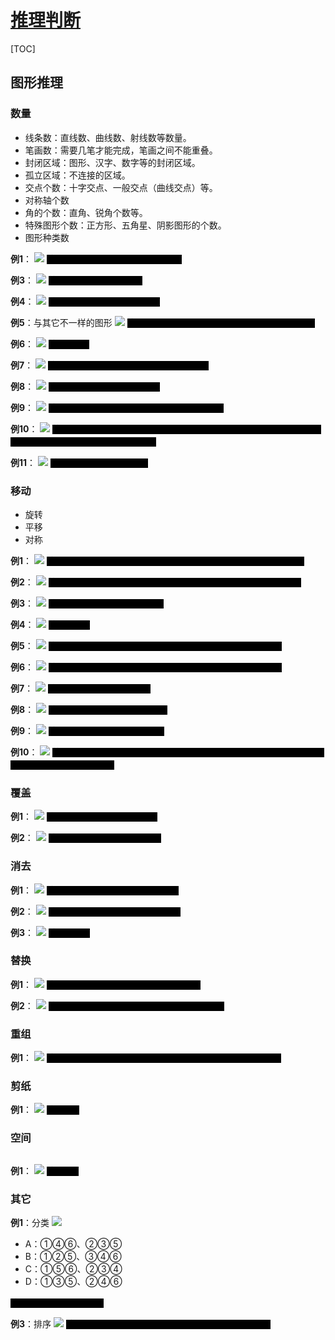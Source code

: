 <link rel="stylesheet" href="https://zhmhbest.gitee.io/hellomathematics/style/index.css">
<script src="https://zhmhbest.gitee.io/hellomathematics/style/index.js"></script>

# [推理判断](./index.html)

[TOC]

## 图形推理

### 数量

- 线条数：直线数、曲线数、射线数等数量。
- 笔画数：需要几笔才能完成，笔画之间不能重叠。
- 封闭区域：图形、汉字、数字等的封闭区域。
- 孤立区域：不连接的区域。
- 交点个数：十字交点、一般交点（曲线交点）等。
- 对称轴个数
- 角的个数：直角、锐角个数等。
- 特殊图形个数：正方形、五角星、阴影图形的个数。
- 图形种类数

**例1**：
<img style="max-width: 60%; max-height: 300px" src="images/graph/n-线条数1.png"/>
<span style="color:black; background-color: black; font-family: 宋体">答案：B；线条数，“3 7 4”、“3 8 5”</span>

**例3**：
<img style="max-width: 60%; max-height: 300px" src="images/graph/n-封闭区域1.png"/>
<span style="color:black; background-color: black; font-family: 宋体">答案：D；封闭区域递增</span>

**例4**：
<img style="max-width: 60%; max-height: 300px" src="images/graph/n-交点1.png"/>
<span style="color:black; background-color: black; font-family: 宋体">答案：C；每行交点数量相同</span>

**例5**：与其它不一样的图形
<img style="max-width: 60%; max-height: 300px" src="images/graph/n-种类1.png"/>
<span style="color:black; background-color: black; font-family: 宋体">答案：第4个；“其它均为3个三角形 + 1个四边形”</span>

**例6**：
<img style="max-width: 60%; max-height: 300px" src="images/graph/n-线条数2.png"/>
<span style="color:black; background-color: black; font-family: 宋体">答案：C；</span>

**例7**：
<img style="max-width: 60%; max-height: 300px" src="images/graph/n-阴影数1.png"/>
<span style="color:black; background-color: black; font-family: 宋体">答案：B；阴影数“0 1 2”、“1 2 3”、“2 3 4”</span>

**例8**：
<img style="max-width: 60%; max-height: 300px" src="images/graph/n-笔画1.png"/>
<span style="color:black; background-color: black; font-family: 宋体">答案：D；图例均为一笔图形</span>

**例9**：
<img style="max-width: 60%; max-height: 300px" src="images/graph/n-线条数3.png"/>
<span style="color:black; background-color: black; font-family: 宋体">答案：A；合集为“曲 半曲 直”，线条为“3 5 4”</span>

**例10**：
<img style="max-width: 60%; max-height: 300px" src="images/graph/n-黑球数1.png"/>
<span style="color:black; background-color: black; font-family: 宋体">答案：C；第2行有一个2组合球，第3行有一个3组合球；组合球算一个单位，数量为“7 8 9”、“6 7 8”、“5 6 7”</span>

**例11**：
<img style="max-width: 60%; max-height: 300px" src="images/graph/n-独立部分1.png"/>
<span style="color:black; background-color: black; font-family: 宋体">答案：A；独立部分递增”</span>

### 移动

- 旋转
- 平移
- 对称

**例1**：
<img style="max-width: 60%; max-height: 300px" src="images/graph/m-旋转1.png"/>
<span style="color:black; background-color: black; font-family: 宋体">答案：A；“2 = 1顺时针旋转90°后水平翻转”、“3 = 2顺时针旋转90°”</span>

**例2**：
<img style="max-width: 60%; max-height: 300px" src="images/graph/m-旋转2.png"/>
<span style="color:black; background-color: black; font-family: 宋体">答案：A；“三角每次顺时针选择一边”、“直角每次逆时针旋转90°”</span>

**例3**：
<img style="max-width: 60%; max-height: 300px" src="images/graph/m-旋转3.png"/>
<span style="color:black; background-color: black; font-family: 宋体">答案：D；每次逆时针旋转45°</span>

**例4**：
<img style="max-width: 60%; max-height: 300px" src="images/graph/m-旋转4.png"/>
<span style="color:black; background-color: black; font-family: 宋体">答案：B；</span>

**例5**：
<img style="max-width: 60%; max-height: 300px" src="images/graph/m-旋转5.png"/>
<span style="color:black; background-color: black; font-family: 宋体">答案：B；短线每次顺时针移动1格、长线每次顺时针移动4格</span>

**例6**：
<img style="max-width: 60%; max-height: 300px" src="images/graph/m-旋转6.png"/>
<span style="color:black; background-color: black; font-family: 宋体">答案：B；黑弧每次顺时针移动一格，黑球每次中心对称一次</span>

**例7**：
<img style="max-width: 60%; max-height: 300px" src="images/graph/m-旋转7.png"/>
<span style="color:black; background-color: black; font-family: 宋体">答案：A；其余均为顺时针</span>

**例8**：
<img style="max-width: 60%; max-height: 300px" src="images/graph/m-平移1.png"/>
<span style="color:black; background-color: black; font-family: 宋体">答案：C；“每次向上平移一格”</span>

**例9**：
<img style="max-width: 60%; max-height: 300px" src="images/graph/m-对称1.png"/>
<span style="color:black; background-color: black; font-family: 宋体">答案：D；“3 = 1垂直翻转 + 2”</span>

**例10**：
<img style="max-width: 60%; max-height: 300px" src="images/graph/m-旋转8.png"/>
<span style="color:black; background-color: black; font-family: 宋体">答案：D；“2黑点每次顺时针移动一格”、“4黑点交替以中间两个黑点为中心，每次顺时针旋转90°”</span>

### 覆盖

**例1**：
<img style="max-width: 60%; max-height: 300px" src="images/graph/c-覆盖1.png"/>
<span style="color:black; background-color: black; font-family: 宋体">答案：C；边少的覆盖边多的</span>

**例2**：
<img style="max-width: 60%; max-height: 300px" src="images/graph/c-覆盖2.png"/>
<span style="color:black; background-color: black; font-family: 宋体">答案：D；“面 点 面 点 面 点”</span>

### 消去

**例1**：
<img style="max-width: 60%; max-height: 300px" src="images/graph/c-消去1.png"/>
<span style="color:black; background-color: black; font-family: 宋体">答案：A；“3 = 1 + 2 - 12重叠部分”</span>

**例2**：
<img style="max-width: 60%; max-height: 300px" src="images/graph/c-消去2.png"/>
<span style="color:black; background-color: black; font-family: 宋体">答案：D；“3 = 1 + 2 - 12重叠部分”</span>

**例3**：
<img style="max-width: 60%; max-height: 300px" src="images/graph/n-消去2.png"/>
<span style="color:black; background-color: black; font-family: 宋体">答案：A；</span>

### 替换

**例1**：
<img style="max-width: 60%; max-height: 300px" src="images/graph/r-替换1.png"/>
<span style="color:black; background-color: black; font-family: 宋体">答案：B；“1△=2□”，“3□ 5□ 7□ 9□ 11□”</span>

**例2**：
<img style="max-width: 60%; max-height: 300px" src="images/graph/r-替换2.png"/>
<span style="color:black; background-color: black; font-family: 宋体">答案：A；“1上=4下”，“10下 9下 8下 7下 6下”</span>

### 重组

**例1**：
<img style="max-width: 60%; max-height: 300px" src="images/graph/重组1.png"/>
<span style="color:black; background-color: black; font-family: 宋体">答案：C；2个黑点白色三角形排除AB，1个网格三角形排除D</span>

### 剪纸

**例1**：
<img style="max-width: 60%; max-height: 300px" src="images/graph/剪纸1.png"/>
<span style="color:black; background-color: black; font-family: 宋体">答案：D</span>

### 空间

<img style="max-width: 300px" alt="" src="images/box.png"/>

**例1**：
<img style="max-width: 60%; max-height: 300px" src="images/graph/s-空间1.png"/>
<span style="color:black; background-color: black; font-family: 宋体">答案：C</span>

### 其它

**例1**：分类
<img style="max-width: 60%; max-height: 300px" src="images/graph/公共边1.png"/>

- A：①④⑥、②③⑤
- B：①②⑤、③④⑥
- C：①⑤⑥、②③④
- D：①③⑤、②④⑥

<span style="color:black; background-color: black; font-family: 宋体">答案：B；是否有公共边</span>

**例3**：排序
<img style="max-width: 60%; max-height: 300px" src="images/graph/排序1.png"/>
<span style="color:black; background-color: black; font-family: 宋体">答案：C；前两行都在最左边，第三行R位置分布均匀</span>
